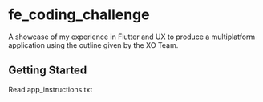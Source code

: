 # fe_coding_challenge

A showcase of my experience in Flutter and UX to produce a multiplatform application using the outline given by the XO Team. 

## Getting Started

Read app_instructions.txt 
